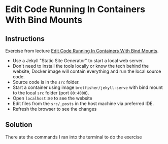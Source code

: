 # Edit Code Running In Containers With Bind Mounts

## Instructions

Exercise from lecture [Edit Code Running In Containers With Bind Mounts](https://www.udemy.com/course/docker-mastery/learn/lecture/6775742#overview).

- Use a Jekyll "Static Site Generator" to start a local web server.
- Don't need to install the tools locally or know the tech behind the website, Docker image will contain everything and run the local source code.
- Source code is in the `src` folder.
- Start a container using image `bretfisher/jekyll-serve` with bind mount to the local `src` folder (port `80:4000`).
- Open `localhost:80` to see the website
- Edit files from the `src/_posts` in the host machine via preferred IDE.
- Refresh the browser to see the changes

## Solution

There ate the commands I ran into the terminal to do the exercise
